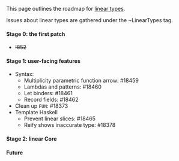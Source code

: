 This page outlines the roadmap for [linear types](linear-types).

Issues about linear types are gathered under the ~LinearTypes tag.

#### Stage 0: the first patch

- ~~!852~~

#### Stage 1: user-facing features

- Syntax:
  - Multiplicity parametric function arrow: #18459
  - Lambdas and patterns: #18460
  - Let binders: #18461
  - Record fields: #18462
- Clean up `FUN`: #18373
- Template Haskell
  - Prevent linear slices: #18465
  - Reify shows inaccurate type: #18378

#### Stage 2: linear Core

#### Future
